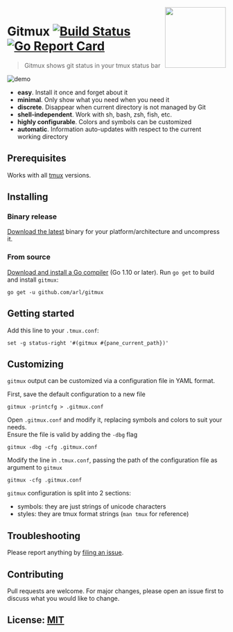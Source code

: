<img width="140" height="140" src="https://github.com/arl/gitmux/raw/readme-images/logo-white.png" align="right" />

# Gitmux [![Build Status](https://travis-ci.com/arl/gitmux.svg?branch=master)](https://travis-ci.com/arl/gitmux) [![Go Report Card](https://goreportcard.com/badge/github.com/arl/gitmux)](https://goreportcard.com/report/github.com/arl/gitmux)

> Gitmux shows git status in your tmux status bar

![demo](https://raw.githubusercontent.com/arl/gitmux/readme-images/demo-small.gif)


 - **easy**. Install it once and forget about it
 - **minimal**. Only show what you need when you need it
 - **discrete**. Disappear when current directory is not managed by Git
 - **shell-independent**. Work with sh, bash, zsh, fish, etc.
 - **highly configurable**. Colors and symbols can be customized
 - **automatic**. Information auto-updates with respect to the current working directory

## Prerequisites

Works with all [tmux](https://github.com/tmux/tmux) versions.

## Installing

### Binary release
[Download the latest](https://github.com/arl/gitmux/releases/latest) binary for your platform/architecture and uncompress it.

### From source

[Download and install a Go compiler](https://golang.org/dl/) (Go 1.10 or later).
Run `go get` to build and install `gitmux`:

    go get -u github.com/arl/gitmux

## Getting started

Add this line to your  `.tmux.conf`:

    set -g status-right '#(gitmux #{pane_current_path})'


## Customizing

`gitmux` output can be customized via a configuration file in YAML format.  

First, save the default configuration to a new file

    gitmux -printcfg > .gitmux.conf

Open `.gitmux.conf` and modify it, replacing symbols and colors to suit your needs.  
Ensure the file is valid by adding the `-dbg` flag

    gitmux -dbg -cfg .gitmux.conf

Modify the line in `.tmux.conf`, passing the path of the configuration file as argument to `gitmux`

    gitmux -cfg .gitmux.conf


`gitmux` configuration is split into 2 sections:
 - symbols: they are just strings of unicode characters
 - styles: they are tmux format strings (`man tmux` for reference)


## Troubleshooting

Please report anything by [filing an issue](https://github.com/arl/gitmux/issues/new).


## Contributing
Pull requests are welcome. For major changes, please open an issue first to discuss what you would like to change.


## License: [MIT](./LICENSE)

